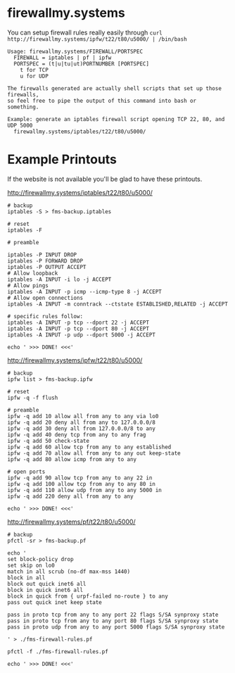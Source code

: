 # firewallmy.systems
You can setup firewall rules really easily through
`curl http://firewallmy.systems/ipfw/t22/t80/u5000/ | /bin/bash`

```
Usage: firewallmy.systems/FIREWALL/PORTSPEC
  FIREWALL = iptables | pf | ipfw
  PORTSPEC = (t|u|tu|ut)PORTNUMBER [PORTSPEC]
    t for TCP
    u for UDP

The firewalls generated are actually shell scripts that set up those firewalls,
so feel free to pipe the output of this command into bash or something.

Example: generate an iptables firewall script opening TCP 22, 80, and UDP 5000
  firewallmy.systems/iptables/t22/t80/u5000/
```

# Example Printouts
If the website is not available you'll be glad to have these printouts.

http://firewallmy.systems/iptables/t22/t80/u5000/
```
# backup
iptables -S > fms-backup.iptables

# reset
iptables -F

# preamble

iptables -P INPUT DROP
iptables -P FORWARD DROP
iptables -P OUTPUT ACCEPT
# Allow loopback
iptables -A INPUT -i lo -j ACCEPT
# Allow pings
iptables -A INPUT -p icmp --icmp-type 8 -j ACCEPT
# Allow open connections
iptables -A INPUT -m conntrack --ctstate ESTABLISHED,RELATED -j ACCEPT

# specific rules follow:
iptables -A INPUT -p tcp --dport 22 -j ACCEPT
iptables -A INPUT -p tcp --dport 80 -j ACCEPT
iptables -A INPUT -p udp --dport 5000 -j ACCEPT

echo ' >>> DONE! <<<'
```

http://firewallmy.systems/ipfw/t22/t80/u5000/
```
# backup
ipfw list > fms-backup.ipfw

# reset
ipfw -q -f flush

# preamble
ipfw -q add 10 allow all from any to any via lo0
ipfw -q add 20 deny all from any to 127.0.0.0/8
ipfw -q add 30 deny all from 127.0.0.0/8 to any
ipfw -q add 40 deny tcp from any to any frag
ipfw -q add 50 check-state
ipfw -q add 60 allow tcp from any to any established
ipfw -q add 70 allow all from any to any out keep-state
ipfw -q add 80 allow icmp from any to any

# open ports
ipfw -q add 90 allow tcp from any to any 22 in
ipfw -q add 100 allow tcp from any to any 80 in
ipfw -q add 110 allow udp from any to any 5000 in
ipfw -q add 220 deny all from any to any

echo ' >>> DONE! <<<'
```

http://firewallmy.systems/pf/t22/t80/u5000/
```
# backup
pfctl -sr > fms-backup.pf

echo '
set block-policy drop
set skip on lo0
match in all scrub (no-df max-mss 1440)
block in all
block out quick inet6 all
block in quick inet6 all
block in quick from { urpf-failed no-route } to any
pass out quick inet keep state

pass in proto tcp from any to any port 22 flags S/SA synproxy state
pass in proto tcp from any to any port 80 flags S/SA synproxy state
pass in proto udp from any to any port 5000 flags S/SA synproxy state

' > ./fms-firewall-rules.pf

pfctl -f ./fms-firewall-rules.pf

echo ' >>> DONE! <<<'
```
